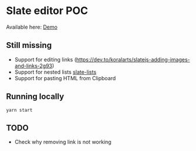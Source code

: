 # Slate editor POC

Available here: [Demo](https://wok.github.io/slate-test/)

## Still missing

* Support for editing links (https://dev.to/koralarts/slatejs-adding-images-and-links-2g93)
* Support for nested lists [slate-lists](https://www.npmjs.com/package/@prezly/slate-lists)
* Support for pasting HTML from Clipboard

## Running locally

```
yarn start
```

## TODO

* Check why removing link is not working